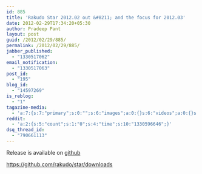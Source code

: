 ```yaml
---
id: 885
title: 'Rakudo Star 2012.02 out &#8211; and the focus for 2012.03'
date: 2012-02-29T17:34:20+05:30
author: Pradeep Pant
layout: post
guid: /2012/02/29/885/
permalink: /2012/02/29/885/
jabber_published:
  - "1330517062"
email_notification:
  - "1330517063"
post_id:
  - "195"
blog_id:
  - "14597269"
is_reblog:
  - "1"
tagazine-media:
  - 'a:7:{s:7:"primary";s:0:"";s:6:"images";a:0:{}s:6:"videos";a:0:{}s:11:"image_count";s:1:"0";s:6:"author";s:7:"1995146";s:7:"blog_id";s:7:"1919664";s:9:"mod_stamp";s:19:"2012-02-29 12:10:18";}'
reddit:
  - 'a:2:{s:5:"count";s:1:"0";s:4:"time";s:10:"1330596646";}'
dsq_thread_id:
  - "790661113"
---
```

Release is available on [github](https://github.com/rakudo/star/downloads)

<https://github.com/rakudo/star/downloads>